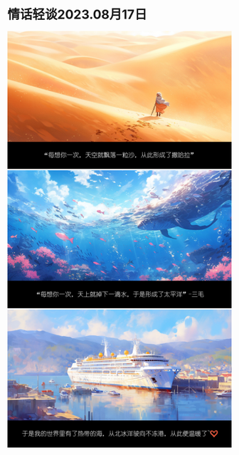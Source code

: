 <!DOCTYPE html>
<html>
<head>
    <title>我的网页</title>
</head>
<body>
    <h1>情话轻谈2023.08月17日</h1>
    <p>
</p>
    <img src="8.17-1.jpg" alt="我的图片">
    <img src="8.17-2.jpg" alt="我的图片">
    <img src="8.17-3.jpg" alt="我的图片">
</body>
</html>

